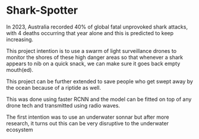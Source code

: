 # Shark-Spotter

In 2023, Australia recorded 40% of global fatal unprovoked shark attacks, with 4 deaths occurring that year alone and this is predicted to keep increasing.

This project intention is to use a swarm of light surveillance drones to monitor the shores of these high danger areas so that whenever a shark appears to nib on a quick snack, we can make sure it goes back empty mouth(ed).

This project can be further extended to save people who get swept away by the ocean because of a riptide as well.

This was done using faster RCNN and the model can be fitted on top of any drone tech and transmitted using radio waves.

The first intention was to use an underwater sonnar but after more research, it turns out this can be very disruptive to the underwater ecosystem
